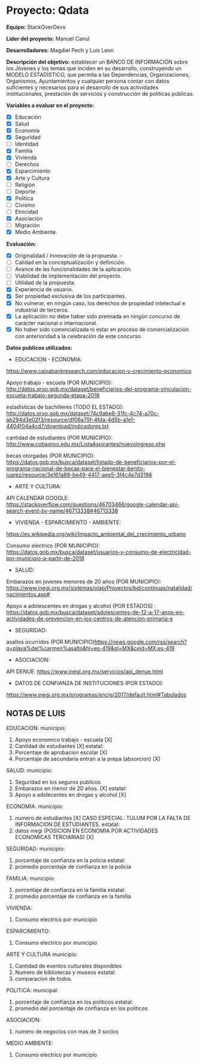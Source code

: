 # Proyecto: Qdata


**Equipo:** StackOverDevs


**Líder del proyecto:** Manuel Canul


**Desarrolladores:** Magdiel Pech y Luis Leon


**Descripción del objetivo:** establecer un BANCO DE INFORMACIÓN sobre los Jóvenes y los temas que inciden en su desarrollo, construyendo un MODELO ESTADÍSTICO, que permita a las Dependencias, Organizaciones, Organismos, Ayuntamientos y cualquier persona contar con datos suficientes y necesarios para el desarrollo de sus actividades institucionales, prestación de servicios y construcción de políticas públicas.

**Variables a evaluar en el proyecto:**


- [x] Educación 
- [x] Salud  
- [x] Economía 
- [x]  Seguridad 
- [ ]  Identidad 
- [x]  Familia  
- [x]  Vivienda 
- [ ]  Derechos
- [x]  Esparcimiento 
- [x]  Arte y Cultura 
- [ ]  Religión
- [ ]  Deporte
- [x]  Política 
- [ ]  Civismo 
- [ ]  Etnicidad 
- [x]  Asociación
- [ ]  Migración
- [x]  Medio Ambiente.

**Evaluación:** 


- [x]  Originalidad / Innovación de la propuesta. -
- [ ]  Calidad en la conceptualización y definición. 
- [ ]  Avance de las funcionalidades de la aplicación.
- [ ]  Viabilidad de implementación del proyecto. 
- [ ]  Utilidad de la propuesta. 
- [x]  Experiencia de usuario. 
- [x]  Ser propiedad exclusiva de los participantes. 
- [x]  No vulnerar, en ningún caso, los derechos de propiedad intelectual e industrial de terceros. 
- [x]  La aplicación no debe haber sido premiada en ningún concurso de carácter nacional o internacional. 
- [x]  No haber sido comercializada ni estar en proceso de comercialización con anterioridad a la celebración de este concurso.

**Datos publicos utilizados:**


* EDUCACION - ECONOMIA: 


https://www.caixabankresearch.com/educacion-y-crecimiento-economico


Apoyo trabajo - escuela (POR MUNICIPIO): http://datos.qroo.gob.mx/dataset/beneficiarios-del-programa-vinculacion-escuela-trabajo-segunda-etapa-2018


estadisticas de bachilleres (TODO EL ESTADO): http://datos.qroo.gob.mx/dataset/74c9abe8-31fc-4c74-a70c-ab294d3e02f3/resource/df06a75f-4fda-4d5b-a1e1-4404f04a4cd7/download/indicadores.txt


cantidad de estudiantes (POR MUNICIPIO): http://www.cobaqroo.edu.mx/ListaAspirantes/nuevoingreso.php


becas otorgadas (POR MUNICIPIO): https://datos.gob.mx/busca/dataset/listado-de-beneficiarios-por-el-programa-nacional-de-becas-para-el-bienestar-benito-juarez/resource/3e161a89-be49-4417-aee5-3f4c4e7d3198

* ARTE Y CULTURA:


API CALENDAR GOOGLE: https://stackoverflow.com/questions/46703466/google-calendar-api-search-event-by-name/46713338#46713338



* VIVIENDA - ESPARCIMIENTO - AMBIENTE:


https://es.wikipedia.org/wiki/Impacto_ambiental_del_crecimiento_urbano


Consumo electrico (POR MUNICIPIO): https://datos.gob.mx/busca/dataset/usuarios-y-consumo-de-electricidad-por-municipio-a-partir-de-2018

* SALUD:


Embarazos en jovenes menores de 20 años (POR MUNICIPIO): https://www.inegi.org.mx/sistemas/olap/Proyectos/bd/continuas/natalidad/nacimientos.asp#


Apoyo a adolescentes en drogas y alcohol (POR ESTADOS)	: https://datos.gob.mx/busca/dataset/adolescentes-de-12-a-17-anos-en-actividades-de-prevencion-en-los-centros-de-atencion-primaria-e


* SEGURIDAD:


asaltos ocurridos (POR MUNICIPIO)https://news.google.com/rss/search?q=playa%del%carmen%asalto&hl=es-419&gl=MX&ceid=MX:es-419

* ASOCIACION:

API DENUE: https://www.inegi.org.mx/servicios/api_denue.html


* DATOS DE CONFIANZA DE INSTITUCIONES (POR ESTADO):


https://www.inegi.org.mx/programas/encig/2017/default.html#Tabulados


## NOTAS DE LUIS


EDUCACION: 
municipio:
1) Apoyo economico trabajo - escuela [X]
2) Cantidad de estudiantes [X]
estatal:
1) Porcentaje de aprobacion escolar [X]
2) Porcentaje de secundaria entran a la prepa (absorcion) [X]


SALUD:
municipio:
1) Seguridad en los seguros publicos
2) Embarazos en menor de 20 años. [X]
estatal:
1)  Apoyo a adolecentes en drogas y alcohol [X]


ECONOMIA: 
municipio:
1) numero de estudiantes [X] CASO ESPECIAL: TULUM POR LA FALTA DE INFORMACION DE ESTUDIANTES.
estatal: 
1) datos inegi  (POSICION EN ECONOMIA POR ACTIVIDADES ECONOMICAS TERCIARIAS) [X]



SEGURIDAD:
municipio:
1) porcentaje de confianza en la policia
estatal:
1) promedio porcentaje de confianza en la policia



FAMILIA:
municipio:
1) porcentaje de confianza en la familia
estatal:
1) promedio porcentaje de confianza en la familia


VIVIENDA:
1) Consumo electrico por municipio 



ESPARCIMIENTO:
1) Consumo electrico por municipio



ARTE Y CULTURA
municipio:
1) Cantidad de eventos culturales disponibles
2) Numero de bibliotecas y museos
estatal:
1) comparacion de todos.



POLITICA:
municipal:
1) porcentaje de confianza en los politicos
estatal: 
2) promedio del porcentaje de confianza en los politicos



ASOCIACION:
1) numero de negocios con mas de 3 socios



MEDIO AMBIENTE: 
1) Consumo electrico por municipio 